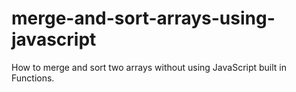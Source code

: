 # merge-and-sort-arrays-using-javascript
How to merge and sort two arrays without using JavaScript built in Functions.
